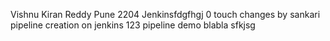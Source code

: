 Vishnu Kiran Reddy
Pune
2204
Jenkinsfdgfhgj
0 touch
changes by sankari
pipeline creation on jenkins
123
pipeline demo
blabla
sfkjsg